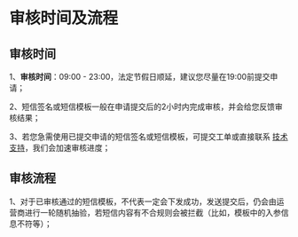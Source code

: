 # 审核时间及流程



## 审核时间

1、**审核时间**：09:00 - 23:00，法定节假日顺延，建议您尽量在19:00前提交申请；

2、短信签名或短信模板一般在申请提交后的2小时内完成审核，并会给您反馈审核结果；

3、若您急需使用已提交申请的短信签名或短信模板，可提交工单或直接联系
[技术支持](https://www.ucloud.cn/site/service.html)，我们会加速审核进度；

## 审核流程

1、对于已审核通过的短信模板，不代表一定会下发成功，发送提交后，仍会由运营商进行一轮随机抽验，若短信内容有不合规则会被拦截（比如，模板中的入参信息不符等）；
